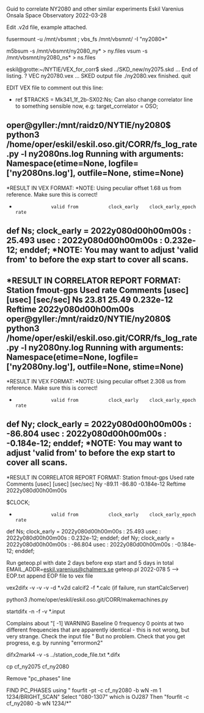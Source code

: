 Guid to correlate NY2080 and other similar experiments
Eskil Varenius
Onsala Space Observatory
2022-03-28



Edit .v2d file, example attached.

fusermount -u /mnt/vbsmnt ; vbs_fs /mnt/vbsmnt/ -I "ny2080*"

m5bsum -s /mnt/vbsmnt/ny2080_ny* > ny.files
vsum -s /mnt/vbsmnt/ny2080_ns* > ns.files

eskil@grotte:~/NYTIE/VEX_for_corr$ sked ../SKD_new/ny2075.skd 
...
End of listing.
? VEC ny20780.vex
...
SKED output file ./ny2080.vex finished.
quit


EDIT VEX file to comment out this line:
*    ref $TRACKS = Mk341_1f_2b-SX02:Ns;
Can also change correlator line to something sensible now, e.g:
target_correlator = OSO;


oper@gyller:/mnt/raidz0/NYTIE/ny2080$ python3 /home/oper/eskil/eskil.oso.git/CORR/fs_log_rate.py -l ny2080ns.log 
Running with arguments: Namespace(etime=None, logfile=['ny2080ns.log'], outfile=None, stime=None)
----------------------
*RESULT IN VEX FORMAT:
*NOTE: Using peculiar offset 1.68 us from reference. Make sure this is correct!
*                  valid from           clock_early    clock_early_epoch        rate
def Ns;  clock_early = 2022y080d00h00m00s : 25.493 usec : 2022y080d00h00m00s : 0.232e-12; enddef;
*NOTE: You may want to adjust 'valid from' to before the exp start to cover all scans.
----------------------
*RESULT IN CORRELATOR REPORT FORMAT:
Station     fmout-gps      Used      rate     Comments
             [usec]       [usec]   [sec/sec]
Ns           23.81        25.49     0.232e-12 Reftime 2022y080d00h00m00s
oper@gyller:/mnt/raidz0/NYTIE/ny2080$ python3 /home/oper/eskil/eskil.oso.git/CORR/fs_log_rate.py -l ny2080ny.log 
Running with arguments: Namespace(etime=None, logfile=['ny2080ny.log'], outfile=None, stime=None)
----------------------
*RESULT IN VEX FORMAT:
*NOTE: Using peculiar offset 2.308 us from reference. Make sure this is correct!
*                  valid from           clock_early    clock_early_epoch        rate
def Ny;  clock_early = 2022y080d00h00m00s : -86.804 usec : 2022y080d00h00m00s : -0.184e-12; enddef;
*NOTE: You may want to adjust 'valid from' to before the exp start to cover all scans.
----------------------
*RESULT IN CORRELATOR REPORT FORMAT:
Station     fmout-gps      Used      rate     Comments
             [usec]       [usec]   [sec/sec]
Ny          -89.11       -86.80    -0.184e-12 Reftime 2022y080d00h00m00s



$CLOCK;
*                  valid from           clock_early    clock_early_epoch        rate
def Ns;  clock_early = 2022y080d00h00m00s : 25.493 usec : 2022y080d00h00m00s : 0.232e-12; enddef;
def Ny;  clock_early = 2022y080d00h00m00s : -86.804 usec : 2022y080d00h00m00s : -0.184e-12; enddef;

Run geteop.pl with date 2 days before exp start and 5 days in total
EMAIL_ADDR=eskil.varenius@chalmers.se geteop.pl 2022-078 5
--> EOP.txt
append EOP file to vex file


vex2difx -v -v -v -d *.v2d
calcif2 -f *.calc (if failure, run startCalcServer)

python3 /home/oper/eskil/eskil.oso.git/CORR/makemachines.py 

startdifx -n -f -v *.input

Complains about
"[ -1] WARNING Baseline 0 frequency 0 points at two different frequencies that are apparently identical - this is not wrong, but very strange.  Check the input file
"
But no problem.
Check that you get progress, e.g. by running "errormon2"



difx2mark4 -v  -s ../station_code_file.txt  *.difx

cp cf_ny2075 cf_ny2080

Remove "pc_phases" line

FIND PC_PHASES using " fourfit -pt -c cf_ny2080 -b wN -m 1 1234/BRIGHT_SCAN"
Select "080-1307" which is OJ287
Then "fourfit -c cf_ny2080 -b wN 1234/*"




